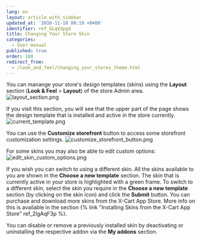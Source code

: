 ```yaml
---
lang: en
layout: article_with_sidebar
updated_at: '2016-11-10 00:19 +0400'
identifier: ref_GLqVdpgd
title: Changing Your Store Skin
categories:
  - User manual
published: true
order: 100
redirect_from:
  - /look_and_feel/changing_your_stores_theme.html
---
```

You can manange your store's design templates (skins) using the **Layout** section (**Look & Feel** > **Layout**) of the store Admin area.
![layout_section.png]({{site.baseurl}}/attachments/ref_GLqVdpgd/layout_section.png)

If you visit this section, you will see that the upper part of the page shows the design template that is installed and active in the store currently. 
![current_template.png]({{site.baseurl}}/attachments/ref_GLqVdpgd/current_template.png)

You can use the **Customize storefront** button to access some storefront customization settings.
![customize_storefront_button.png]({{site.baseurl}}/attachments/ref_GLqVdpgd/customize_storefront_button.png)

For some skins you may also be able to edit custom options:
![edit_skin_custom_options.png]({{site.baseurl}}/attachments/ref_GLqVdpgd/edit_skin_custom_options.png)

If you wish you can switch to using a different skin. All the skins available to you are shown in the **Choose a new template** section. The skin that is currently active in your store is highlighted with a green frame. To switch to a different skin, select the skin you require in the **Choose a new template** section (by clicking on the skin icon) and click the **Submit** button. You can purchase and download more skins from the X-Cart App Store. More info on this is available in the section {% link "Installing Skins from the X-Cart App Store" ref_2lgAqF3p %}.

You can disable or remove a previously installed skin by deactivating or uninstalling the respective addon via the **My addons** section.
